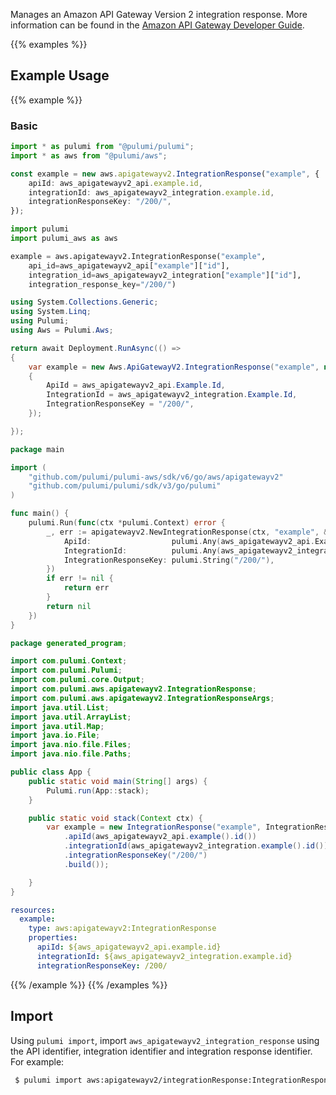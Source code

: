 Manages an Amazon API Gateway Version 2 integration response.
More information can be found in the [Amazon API Gateway Developer Guide](https://docs.aws.amazon.com/apigateway/latest/developerguide/apigateway-websocket-api.html).

{{% examples %}}
## Example Usage
{{% example %}}
### Basic

```typescript
import * as pulumi from "@pulumi/pulumi";
import * as aws from "@pulumi/aws";

const example = new aws.apigatewayv2.IntegrationResponse("example", {
    apiId: aws_apigatewayv2_api.example.id,
    integrationId: aws_apigatewayv2_integration.example.id,
    integrationResponseKey: "/200/",
});
```
```python
import pulumi
import pulumi_aws as aws

example = aws.apigatewayv2.IntegrationResponse("example",
    api_id=aws_apigatewayv2_api["example"]["id"],
    integration_id=aws_apigatewayv2_integration["example"]["id"],
    integration_response_key="/200/")
```
```csharp
using System.Collections.Generic;
using System.Linq;
using Pulumi;
using Aws = Pulumi.Aws;

return await Deployment.RunAsync(() => 
{
    var example = new Aws.ApiGatewayV2.IntegrationResponse("example", new()
    {
        ApiId = aws_apigatewayv2_api.Example.Id,
        IntegrationId = aws_apigatewayv2_integration.Example.Id,
        IntegrationResponseKey = "/200/",
    });

});
```
```go
package main

import (
	"github.com/pulumi/pulumi-aws/sdk/v6/go/aws/apigatewayv2"
	"github.com/pulumi/pulumi/sdk/v3/go/pulumi"
)

func main() {
	pulumi.Run(func(ctx *pulumi.Context) error {
		_, err := apigatewayv2.NewIntegrationResponse(ctx, "example", &apigatewayv2.IntegrationResponseArgs{
			ApiId:                  pulumi.Any(aws_apigatewayv2_api.Example.Id),
			IntegrationId:          pulumi.Any(aws_apigatewayv2_integration.Example.Id),
			IntegrationResponseKey: pulumi.String("/200/"),
		})
		if err != nil {
			return err
		}
		return nil
	})
}
```
```java
package generated_program;

import com.pulumi.Context;
import com.pulumi.Pulumi;
import com.pulumi.core.Output;
import com.pulumi.aws.apigatewayv2.IntegrationResponse;
import com.pulumi.aws.apigatewayv2.IntegrationResponseArgs;
import java.util.List;
import java.util.ArrayList;
import java.util.Map;
import java.io.File;
import java.nio.file.Files;
import java.nio.file.Paths;

public class App {
    public static void main(String[] args) {
        Pulumi.run(App::stack);
    }

    public static void stack(Context ctx) {
        var example = new IntegrationResponse("example", IntegrationResponseArgs.builder()        
            .apiId(aws_apigatewayv2_api.example().id())
            .integrationId(aws_apigatewayv2_integration.example().id())
            .integrationResponseKey("/200/")
            .build());

    }
}
```
```yaml
resources:
  example:
    type: aws:apigatewayv2:IntegrationResponse
    properties:
      apiId: ${aws_apigatewayv2_api.example.id}
      integrationId: ${aws_apigatewayv2_integration.example.id}
      integrationResponseKey: /200/
```
{{% /example %}}
{{% /examples %}}

## Import

Using `pulumi import`, import `aws_apigatewayv2_integration_response` using the API identifier, integration identifier and integration response identifier. For example:

```sh
 $ pulumi import aws:apigatewayv2/integrationResponse:IntegrationResponse example aabbccddee/1122334/998877
```
 